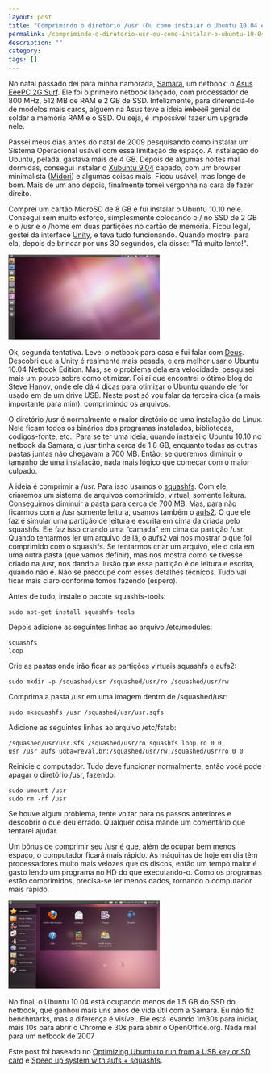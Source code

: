 ```yaml
---
layout: post
title: "Comprimindo o diretório /usr (Ou como instalar o Ubuntu 10.04 em menos de 1.5 GB)"
permalink: /comprimindo-o-diretorio-usr-ou-como-instalar-o-ubuntu-10-04-em-menos-de-1-5-gb
description: ""
category: 
tags: []
---
```


No natal passado dei para minha namorada,
[Samara](http://twitter.com/sam_guimaraes), um netbook: o [Asus EeePC 2G
Surf](http://www.asus.com/product.aspx?P_ID=wKYj8iaGqPwNPJVF). Ele foi o
primeiro netbook lançado, com processador de 800 MHz, 512 MB de RAM e 2 GB de
SSD. Infelizmente, para diferenciá-lo de modelos mais caros, alguém na Asus
teve a ideia <s>imbecil</s> genial de soldar a memória RAM e o SSD. Ou seja, é
impossível fazer um upgrade nele.

Passei meus dias antes do natal de 2009 pesquisando como instalar um Sistema
Operacional usável com essa limitação de espaço. A instalação do Ubuntu,
pelada, gastava mais de 4 GB. Depois de algumas noites mal dormidas, consegui
instalar o [Xubuntu 9.04](http://www.xubuntu.org/) capado, com um browser
minimalista ([Midori](http://en.wikipedia.org/wiki/Midori_(web_browser))) e
algumas coisas mais.  Ficou usável, mas longe de bom. Mais de um ano depois,
finalmente tomei vergonha na cara de fazer direito.

Comprei um cartão MicroSD de 8 GB e fui instalar o Ubuntu 10.10 nele. Consegui
sem muito esforço, simplesmente colocando o / no SSD de 2 GB e o /usr e o /home
em duas partições no cartão de memória. Ficou legal, gostei da interface
[Unity](http://unity.ubuntu.com/), e tava tudo funcionando. Quando mostrei para
ela, depois de brincar por uns 30 segundos, ela disse: "Tá muito lento!".

![Ubuntu Unity - Lindo, mas muito lento](/assets/media/ubuntu-unity.jpg)

Ok, segunda tentativa. Levei o netbook para casa e fui falar com
[Deus](http://www.google.com.br/). Descobri que a Unity é realmente mais
pesada, e era melhor usar o Ubuntu 10.04 Netbook Edition. Mas, se o problema
dela era velocidade, pesquisei mais um pouco sobre como otimizar. Foi aí que
encontrei o ótimo blog do [Steve
Hanov](http://stevehanov.ca/blog/index.php?id=48), onde ele dá 4 dicas para
otimizar o Ubuntu quando ele for usado em de um drive USB. Neste post só vou
falar da terceira dica (a mais importante para mim): comprimindo os arquivos.

O diretório /usr é normalmente o maior diretório de uma instalação do Linux.
Nele ficam todos os binários dos programas instalados, bibliotecas,
códigos-fonte, etc.. Para se ter uma ideia, quando instalei o Ubuntu 10.10 no
netbook da Samara, o /usr tinha cerca de 1.8 GB, enquanto todas as outras
pastas juntas não chegavam a 700 MB. Então, se queremos diminuir o tamanho de
uma instalação, nada mais lógico que começar com o maior culpado.

A ideia é comprimir a /usr. Para isso usamos o
[squashfs](http://squashfs.sourceforge.net/). Com ele, criaremos um sistema de
arquivos comprimido, virtual, somente leitura. Conseguimos diminuir a pasta
para cerca de 700 MB. Mas, para não ficarmos com a /usr somente leitura, usamos
também o [aufs2](http://aufs.sourceforge.net/). O que ele faz é simular uma
partição de leitura e escrita em cima da criada pelo squashfs. Ele faz isso
criando uma “camada” em cima da partição /usr. Quando tentarmos ler um arquivo
de lá, o aufs2 vai nos mostrar o que foi comprimido com o squashfs. Se
tentarmos criar um arquivo, ele o cria em uma outra pasta (que vamos definir),
mas nos mostra como se tivesse criado na /usr, nos dando a ilusão que essa
partição é de leitura e escrita, quando não é.  Não se preocupe com esses
detalhes técnicos. Tudo vai ficar mais claro conforme fomos fazendo (espero).

Antes de tudo, instale o pacote squashfs-tools:

    sudo apt-get install squashfs-tools

Depois adicione as seguintes linhas ao arquivo /etc/modules:

    squashfs
    loop

Crie as pastas onde irão ficar as partições virtuais squashfs e aufs2:

    sudo mkdir -p /squashed/usr /squashed/usr/ro /squashed/usr/rw

Comprima a pasta /usr em uma imagem dentro de /squashed/usr:

    sudo mksquashfs /usr /squashed/usr/usr.sqfs

Adicione as seguintes linhas ao arquivo /etc/fstab:

    /squashed/usr/usr.sfs /squashed/usr/ro squashfs loop,ro 0 0
    usr /usr aufs udba=reval,br:/squashed/usr/rw:/squashed/usr/ro 0 0

Reinicie o computador. Tudo deve funcionar normalmente, então você pode apagar o
diretório /usr, fazendo:

    sudo umount /usr
    sudo rm -rf /usr

Se houve algum problema, tente voltar para os passos anteriores e descobrir o
que deu errado. Qualquer coisa mande um comentário que tentarei ajudar.

Um bônus de comprimir seu /usr é que, além de ocupar bem menos espaço, o
computador ficará mais rápido. As máquinas de hoje em dia têm processadores
muito mais velozes que os discos, então um tempo maior é gasto lendo um programa
no HD do que executando-o. Como os programas estão comprimidos, precisa-se ler
menos dados, tornando o computador mais rápido.

![Ubuntu 10,04 Netbook Edition - Lindo e muito rápido](/assets/media/ubuntu-10.04.png)

No final, o Ubuntu 10.04 está ocupando menos de 1.5 GB do SSD do netbook, que
ganhou mais uns anos de vida útil com a Samara. Eu não fiz benchmarks, mas a
diferença é visível. Ele está levando 1m30s para iniciar, mais 10s para abrir o
Chrome e 30s para abrir o OpenOffice.org. Nada mal para um netbook de 2007 

Este post foi baseado no [Optimizing Ubuntu to run from a USB key or SD
card](http://stevehanov.ca/blog/index.php?id=48) e
[Speed up system with aufs +
squashfs](http://forums.gentoo.org/viewtopic-t-646289.html).
